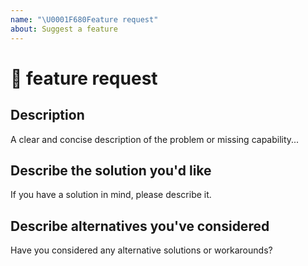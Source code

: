 ```yaml
---
name: "\U0001F680Feature request"
about: Suggest a feature
---
```


<!--
✋✋✋✋✋✋✋✋✋✋✋✋✋✋✋✋✋✋✋✋✋✋✋✋✋✋✋✋✋

Hi! 👋 Thanks for your participation with Virtru.

To ensure the most expedient support, please search open and closed issues
before submitting a new one. Existing issues often contain information about
workarounds, resolution, or progress updates.

✋✋✋✋✋✋✋✋✋✋✋✋✋✋✋✋✋✋✋✋✋✋✋✋✋✋✋✋✋
-->

# 🚀 feature request

## Description

<!-- ✍️--> A clear and concise description of the problem or missing capability...

## Describe the solution you'd like

<!-- ✍️--> If you have a solution in mind, please describe it.

## Describe alternatives you've considered

<!-- ✍️--> Have you considered any alternative solutions or workarounds?
